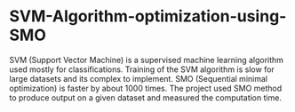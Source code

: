 # SVM-Algorithm-optimization-using-SMO

SVM (Support Vector Machine) is a supervised machine learning algorithm used mostly for classifications. Training of the SVM algorithm is slow for large datasets and its complex to implement. SMO (Sequential minimal optimization) is faster by about 1000 times. The project used SMO method to produce output on a given dataset and measured the computation time.
